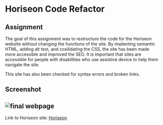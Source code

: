 # Horiseon Code Refactor

## Assignment
The goal of this assignment was to restructure the code for the Horiseon website without changing the functions of the site. By implenting semantic HTML, adding alt text, and cosilidating the CSS, the site has been made more accessible and improved the SEO.  It is important that sites are accessible for people with disabilities who use assistive device to help them navigate the site.

This site has also been checked for syntax errors and broken links. 

## Screenshot
![final webpage](./Horiseon.png)
--------------------------------
Link to Horiseon site: [Horiseon](https://uzobeki.github.io/Refactor-HW01/)







